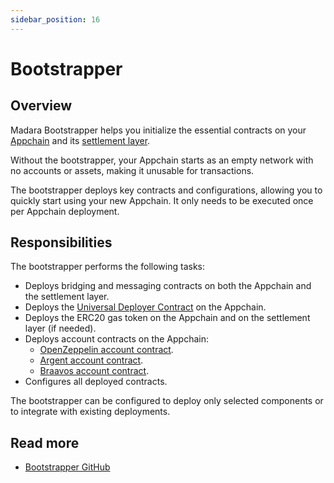 ```yaml
---
sidebar_position: 16
---
```


# Bootstrapper

## Overview

Madara Bootstrapper helps you initialize the essential contracts on your [Appchain](/concepts/appchain) and its [settlement layer](/concepts/settlement).

Without the bootstrapper, your Appchain starts as an empty network with no accounts or assets, making it unusable for transactions.

The bootstrapper deploys key contracts and configurations, allowing you to quickly start using your new Appchain. It only needs to be executed once per Appchain deployment.

## Responsibilities

The bootstrapper performs the following tasks:

- Deploys bridging and messaging contracts on both the Appchain and the settlement layer.
- Deploys the [Universal Deployer Contract](https://docs.starknet.io/architecture-and-concepts/accounts/universal-deployer) on the Appchain.
- Deploys the ERC20 gas token on the Appchain and on the settlement layer (if needed).
- Deploys account contracts on the Appchain:
  - [OpenZeppelin account contract](https://docs.openzeppelin.com/contracts-cairo/1.0.0/accounts).
  - [Argent account contract](https://github.com/argentlabs/argent-contracts-starknet).
  - [Braavos account contract](https://github.com/myBraavos/braavos-account-cairo).
- Configures all deployed contracts.

The bootstrapper can be configured to deploy only selected components or to integrate with existing deployments.

## Read more

- [Bootstrapper GitHub](https://github.com/madara-alliance/madara-bootstrapper)